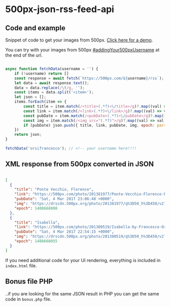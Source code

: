 # 500px-json-rss-feed-api

## Code and example

Snippet of code to get your images from 500px. [Click here for a demo](https://orsifrancesco.github.io/500px-json-rss-feed-api/).

You can try with your images from 500px [#addingYour500pxUsername](https://orsifrancesco.github.io/500px-json-rss-feed-api/#orsifrancesco) at the end of the url.

```js

async function fetchData(username = '') {
    if (!username) return []
    const response = await fetch(`https://500px.com/${username}/rss`);
    let data = await response.text();
    data = data.replace(/\t/g, '');
    const items = data.split('<item>');
    let json = [];
    items.forEach(item => {
        const title = item.match(/<title>(.*?)<\/title>/g)?.map((val) => val?.replace(/<\/?title>/g, ''))?.[0]
        const link = item.match(/<link>(.*?)<\/link>/g)?.map((val) => val?.replace(/<\/?link>/g, ''))?.[0]
        const pubDate = item.match(/<pubDate>(.*?)<\/pubDate>/g)?.map((val) => val?.replace(/<\/?pubDate>/g, ''))?.[0]
        const img = item.match(/<img src="(.*?)">/g)?.map((val) => val.replace(/<img src="/g, '')?.replace(/">/g, ''))?.[0]
        if (pubDate) json.push({ title, link, pubDate, img, epoch: parseInt(new Date(pubDate).getTime() / 1000) })
    })
    return json;
}

fetchData('orsifrancesco'); // <!-- your username here!!!!

```

## XML response from 500px converted in JSON

```json

[
  {
    "title": "Ponte Vecchio, Florence",
    "link": "https://500px.com/photo/201381977/Ponte-Vecchio-Florence-by-Francesco-Orsi",
    "pubDate": "Sat, 4 Mar 2017 23:06:48 +0000",
    "img": "https://drscdn.500px.org/photo/201381977/q%3D50_h%3D450/v2?sig=3a43a3510603a53aa810cdeeb2fa159d06e2aa6c95778f822fe5b1139c147ea5",
    "epoch": 1488668808
  },
  {
    "title": "Isabella",
    "link": "https://500px.com/photo/201380519/Isabella-by-Francesco-Orsi",
    "pubDate": "Sat, 4 Mar 2017 22:54:15 +0000",
    "img": "https://drscdn.500px.org/photo/201380519/q%3D50_h%3D450/v2?sig=beaec82f2dc9859ba649aafcd9d67a9a21e61fff3e42c6211d15d885f1052d4b",
    "epoch": 1488668055
  }
]

```

If you need additional code for your UI rendering, everything is included in `index.html` file.

## Bonus file PHP

..if you are looking for the same JSON result in PHP you can get the same code in `bonus.php` file.